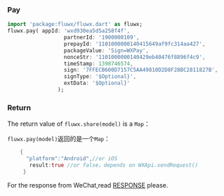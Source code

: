 

### Pay
 
```dart
import 'package:fluwx/fluwx.dart' as fluwx;
fluwx.pay( appId: 'wxd930ea5d5a258f4f', 
                  partnerId: '1900000109',
                  prepayId: '1101000000140415649af9fc314aa427',
                  packageValue: 'Sign=WXPay',
                  nonceStr: '1101000000140429eb40476f8896f4c9',
                  timeStamp: 1398746574,
                  sign: '7FFECB600D7157C5AA49810D2D8F28BC2811827B',
                  signType: '$Optional}',
                  extData: '$Optional}'
                );
```
### Return 
The return value of `fluwx.share(model)` is a `Map`：

 `fluwx.pay(model)`返回的是一个`Map`：
```dart
    {
      "platform":"Android",//or iOS
       result:true //or false，depends on WXApi.sendRequest()
     }
```
For the response from WeChat,read [RESPONSE](./RESPONSE.md) please.
  
